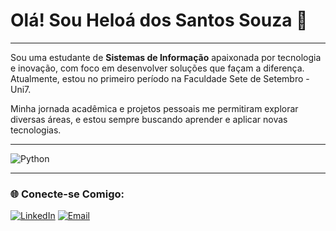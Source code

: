 # Olá! Sou Heloá dos Santos Souza 👋

---

Sou uma estudante de **Sistemas de Informação** apaixonada por tecnologia e inovação, com foco em desenvolver soluções que façam a diferença. Atualmente, estou no primeiro período na Faculdade Sete de Setembro - Uni7.

Minha jornada acadêmica e projetos pessoais me permitiram explorar diversas áreas, e estou sempre buscando aprender e aplicar novas tecnologias.

---

![Python](https://img.shields.io/badge/Python-3776AB?style=for-the-badge&logo=python&logoColor=white)

----

### 🌐 Conecte-se Comigo:

[![LinkedIn](https://img.shields.io/badge/LinkedIn-0077B5?style=for-the-badge&logo=linkedin&logoColor=white)](https://www.linkedin.com/in/helo%C3%A1-souza-320249339/)
[![Email](https://img.shields.io/badge/Email-D14836?style=for-the-badge&logo=gmail&logoColor=white)](mailto:heloadssouza@gmail.com)
